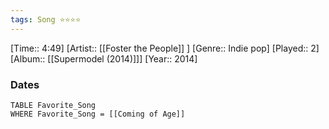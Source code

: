 ```yaml
---
tags: Song ⭐⭐⭐⭐ 
---
```

[Time:: 4:49]
[Artist:: [[Foster the People]] ]
[Genre:: Indie pop]
[Played:: 2]
[Album:: [[Supermodel (2014)]]]
[Year:: 2014]
### Dates
````dataview
TABLE Favorite_Song
WHERE Favorite_Song = [[Coming of Age]]
````